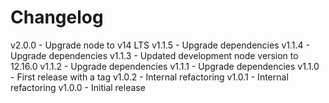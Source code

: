 
# Changelog

v2.0.0 - Upgrade node to v14 LTS
v1.1.5 - Upgrade dependencies
v1.1.4 - Upgrade dependencies
v1.1.3 - Updated development node version to 12.16.0
v1.1.2 - Upgrade dependencies
v1.1.1 - Upgrade dependencies
v1.1.0 - First release with a tag
v1.0.2 - Internal refactoring
v1.0.1 - Internal refactoring
v1.0.0 - Initial release

